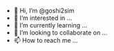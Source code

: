 - 👋 Hi, I’m @goshi2sim
- 👀 I’m interested in ...
- 🌱 I’m currently learning ...
- 💞️ I’m looking to collaborate on ...
- 📫 How to reach me ...

<!---
goshi2sim/goshi2sim is a ✨ special ✨ repository because its `README.md` (this file) appears on your GitHub profile.
You can click the Preview link to take a look at your changes.
--->
